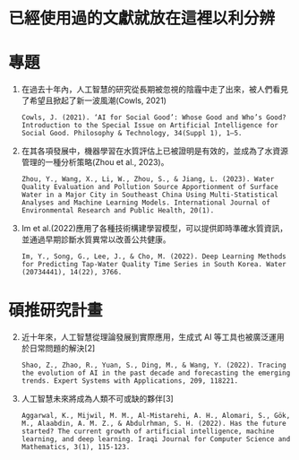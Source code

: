 # 已經使用過的文獻就放在這裡以利分辨
# 專題
1. 在過去十年內，人工智慧的研究從長期被忽視的陰霾中走了出來，被人們看見了希望且掀起了新一波風潮(Cowls, 2021)
    ```
    Cowls, J. (2021). ‘AI for Social Good’: Whose Good and Who’s Good? Introduction to the Special Issue on Artificial Intelligence for Social Good. Philosophy & Technology, 34(Suppl 1), 1–5. 
    ```

2. 在其各項發展中，機器學習在水質評估上已被證明是有效的，並成為了水資源管理的一種分析策略(Zhou et al., 2023)。
    ```
    Zhou, Y., Wang, X., Li, W., Zhou, S., & Jiang, L. (2023). Water Quality Evaluation and Pollution Source Apportionment of Surface Water in a Major City in Southeast China Using Multi-Statistical Analyses and Machine Learning Models. International Journal of Environmental Research and Public Health, 20(1). 
    ```

3. Im et al.(2022)應用了各種技術構建學習模型，可以提供即時準確水質資訊，並通過早期診斷水質異常以改善公共健康。
    ```
    Im, Y., Song, G., Lee, J., & Cho, M. (2022). Deep Learning Methods for Predicting Tap-Water Quality Time Series in South Korea. Water (20734441), 14(22), 3766. 

# 碩推研究計畫
2. 近十年來，人工智慧從理論發展到實際應用，生成式 AI 等工具也被廣泛運用於日常問題的解決[2]
    ```
    Shao, Z., Zhao, R., Yuan, S., Ding, M., & Wang, Y. (2022). Tracing the evolution of AI in the past decade and forecasting the emerging trends. Expert Systems with Applications, 209, 118221.
    ```

3. 人工智慧未來將成為人類不可或缺的夥伴[3]
    ```
    Aggarwal, K., Mijwil, M. M., Al-Mistarehi, A. H., Alomari, S., Gök, M., Alaabdin, A. M. Z., & Abdulrhman, S. H. (2022). Has the future started? The current growth of artificial intelligence, machine learning, and deep learning. Iraqi Journal for Computer Science and Mathematics, 3(1), 115-123.
    ```